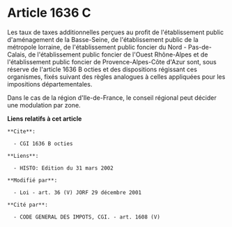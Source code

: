 # Article 1636 C

Les taux de taxes additionnelles perçues au profit de l'établissement public d'aménagement de la Basse-Seine, de
l'établissement public de la métropole lorraine, de l'établissement public foncier du Nord - Pas-de-Calais, de
l'établissement public foncier de l'Ouest Rhône-Alpes et de l'établissement public foncier de Provence-Alpes-Côte d'Azur
sont, sous réserve de l'article 1636 B octies et des dispositions régissant ces organismes, fixés suivant des règles
analogues à celles appliquées pour les impositions départementales.

Dans le cas de la région d'Ile-de-France, le conseil régional peut décider une modulation par zone.

**Liens relatifs à cet article**

	**Cite**:

	  - CGI 1636 B octies

	**Liens**:

	  - HISTO: Edition du 31 mars 2002

	**Modifié par**:

	  - Loi - art. 36 (V) JORF 29 décembre 2001

	**Cité par**:

	  - CODE GENERAL DES IMPOTS, CGI. - art. 1608 (V)
